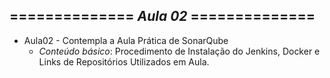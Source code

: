 ============== *Aula 02* ==============
---------------------------------------

* Aula02 - Contempla a Aula Prática de SonarQube
  - _Conteúdo básico_: Procedimento de Instalação do Jenkins, Docker e Links de Repositórios Utilizados em Aula.

